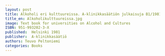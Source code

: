```yaml
---
layout: post
title: Alkoholi eri kulttuureissa. A-klinikkasäätiön julkaisuja B1/1981.
title_en: Alkoholikulttuureissa.jpg
image: Text book for universities on Alcohol and Cultures
ISBN: 951-993202-3-X
published:  Helsinki 1981
publisher:  A-klinikkasäätiö 
authors: Teuvo Peltoniemi
categories: Books
---
```

